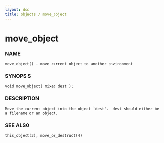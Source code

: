 ```yaml
---
layout: doc
title: objects / move_object
---
```

# move_object

### NAME

    move_object() - move current object to another environment

### SYNOPSIS

    void move_object( mixed dest );

### DESCRIPTION

    Move the current object into the object `dest'.  dest should either be
    a filename or an object.

### SEE ALSO

    this_object(3), move_or_destruct(4)
